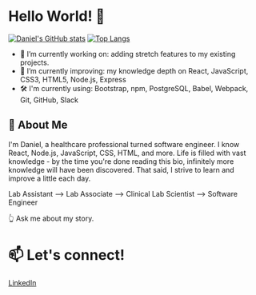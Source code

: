 # Hello World! 👋
[![Daniel's GitHub stats](https://github-readme-stats.vercel.app/api?username=thedanielyeh&show_icons=true&theme=dark)](https://github.com/thedanielyeh/github-readme-stats)
[![Top Langs](https://github-readme-stats.vercel.app/api/top-langs/?username=thedanielyeh&layout=compact&show_icons=true&theme=dark)](https://github.com/thedanielyeh/github-readme-stats)

- 🔭 I’m currently working on: adding stretch features to my existing projects.
- 🌱 I’m currently improving: my knowledge depth on React, JavaScript, CSS3, HTML5, Node.js, Express
- 🛠 I'm currently using: Bootstrap, npm, PostgreSQL, Babel, Webpack, Git, GitHub, Slack

## 💬 About Me
I'm Daniel, a healthcare professional turned software engineer. I know React, Node.js, JavaScript, CSS, HTML, and more. Life is filled with vast knowledge - by the time you're done reading this bio, infinitely more knowledge will have been discovered. That said, I strive to learn and improve a little each day.

Lab Assistant --> Lab Associate --> Clinical Lab Scientist --> Software Engineer

👆 Ask me about my story.

# 📫 Let's connect!
<a href="https://www.linkedin.com/in/the-daniel-yeh/">LinkedIn</a>
<!--
**theDanielYeh/theDanielYeh** is a ✨ _special_ ✨ repository because its `README.md` (this file) appears on your GitHub profile.

Here are some ideas to get you started:

- 🔭 I’m currently working on ...
- 🌱 I’m currently learning ...
- 👯 I’m looking to collaborate on ...
- 🤔 I’m looking for help with ...
- 💬 Ask me about ...
- 📫 How to reach me: ...
- 😄 Pronouns: ...
- ⚡ Fun fact: ...
-->
